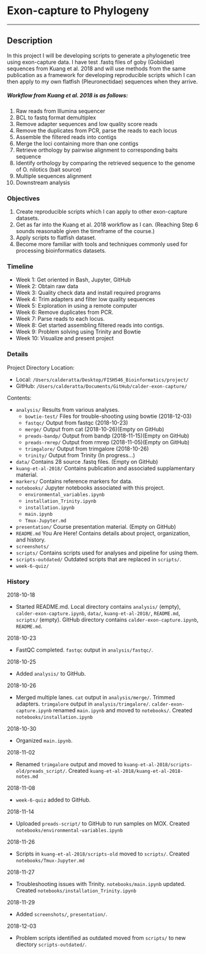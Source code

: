 # Exon-capture to Phylogeny

***

## Description
In this project I will be developing scripts to generate a phylogenetic tree using exon-capture data. I have test .fastq files of goby (Gobiidae) sequences from Kuang et al. 2018 and will use methods from the same publication as a framework for developing reproducible scripts which I can then apply to my own flatfish (Pleuronectidae) sequences when they arrive.
##### Workflow from Kuang et al. 2018 is as follows:
1. Raw reads from Illumina sequencer
2. BCL to fastq format demultiplex
3. Remove adapter sequences and low quality score reads
4. Remove the duplicates from PCR, parse the reads to each locus
5. Assemble the filtered reads into contigs
6. Merge the loci containing more than one contigs
7. Retrieve orthology by pairwise alignment to corresponding baits sequence
8. Identify orthology by comparing the retrieved sequence to the genome of O. nilotics (bait source)
9. Multiple sequences alignment
10. Downstream analysis

### Objectives
1. Create reproducible scripts which I can apply to other exon-capture datasets.
2. Get as far into the Kuang et al. 2018 workflow as I can. (Reaching Step 6 sounds reasonable given the timeframe of the course.)
3. Apply scripts to flatfish dataset.
4. Become more familiar with tools and techniques commonly used for processing bioinformatics datasets.

### Timeline
- Week 1: Get oriented in Bash, Jupyter, GitHub
- Week 2: Obtain raw data
- Week 3: Quality check data and install required programs
- Week 4: Trim adapters and filter low quality sequences
- Week 5: Exploration in using a remote computer
- Week 6: Remove duplicates from PCR.
- Week 7: Parse reads to each locus.
- Week 8: Get started assembling filtered reads into contigs.
- Week 9: Problem solving using Trinity and Bowtie
- Week 10: Visualize and present project

### Details
Project Directory Location:

- Local:  `/Users/calderatta/Desktop/FISH546_Bioinformatics/project/`
- GitHub: `/Users/calderatta/Documents/GitHub/calder-exon-capture/`

Contents:
- `analysis/` Results from various analyses.
   - `bowtie-test/` Files for trouble-shooting using bowtie (2018-12-03)
   - `fastqc/` Output from fastqc (2018-10-23)
   - `merge/`  Output from cat (2018-10-26)(Empty on GitHub)
   - `preads-bandp/` Output from bandp (2018-11-15)(Empty on GitHub)
   - `preads-rmrep/` Output from rmrep (2018-11-05)(Empty on GitHub)
   - `trimgalore/`  Output from trimgalore (2018-10-26)
   - `trinity/` Output from Trinity (In progress...)
- `data/` Contains 28 source .fastq files. (Empty on GitHub)
- `kuang-et-al-2018/` Contains publication and associated supplamentary material.
- `markers/` Contains reference markers for data.
- `notebooks/` Jupyter notebooks associated with this project.
    - `environmental_variables.ipynb`
    - `installation_Trinity.ipynb`
    - `installation.ipynb`
    - `main.ipynb`
    - `Tmux-Jupyter.md`
- `presentation/` Course presentation material. (Empty on GitHub)
- `README.md` You Are Here! Contains details about project, organization, and history.
- `screenshots/`
- `scripts/` Contains scripts used for analyses and pipeline for using them.
- `scripts-outdated/` Outdated scripts that are replaced in `scripts/`.
- `week-6-quiz/`

### History

2018-10-18
- Started README.md. Local directory contains `analysis/` (empty), `calder-exon-capture.ipynb`, `data/`, `kuang-et-al-2018/`, `README.md`, `scripts/` (empty). GitHub directory contains `calder-exon-capture.ipynb`, `README.md`.

2018-10-23
- FastQC completed. `fastqc` output in `analysis/fastqc/`.

2018-10-25
- Added `analysis/` to GitHub.

2018-10-26
- Merged multiple lanes. `cat` output in `analysis/merge/`. Trimmed adapters. `trimgalore` output in `analysis/trimgalore/`. `calder-exon-capture.ipynb` renamed `main.ipynb` and moved to `notebooks/`. Created `notebooks/installation.ipynb`

2018-10-30
- Organized `main.ipynb`.

2018-11-02
- Renamed `trimgalore` output and moved to `kuang-et-al-2018/scripts-old/preads_script/`. Created `kuang-et-al-2018/kuang-et-al-2018-notes.md`

2018-11-08
- `week-6-quiz` added to GitHub.

2018-11-14
- Uploaded `preads-script/` to GitHub to run samples on MOX. Created `notebooks/environmental-variables.ipynb`

2018-11-26
- Scripts in `kuang-et-al-2018/scripts-old` moved to `scripts/`. Created `notebooks/Tmux-Jupyter.md`

2018-11-27
- Troubleshooting issues with Trinity. `notebooks/main.ipynb` updated. Created `notebooks/installation_Trinity.ipynb`

2018-11-29
- Added `screenshots/`, `presentation/`.

2018-12-03
- Problem scripts identified as outdated moved from `scripts/` to new diectory `scripts-outdated/`.
